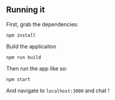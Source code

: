 
## Running it

First, grab the dependencies:

    npm install

Build the applicaiton
	
	npm run build

Then run the app like so:

    npm start

And navigate to `localhost:3000` and chat !